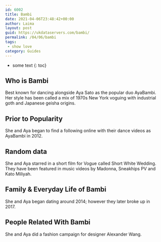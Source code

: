 ```yaml
---
id: 6002
title: Bambi
date: 2021-04-06T23:48:42+00:00
author: Laima
layout: post
guid: https://ukdataservers.com/bambi/
permalink: /04/06/bambi
tags:
 - show love
category: Guides
---
```


* some text
{: toc}


## Who is Bambi
                  
                  
                  
Best known for dancing alongside Aya Sato as the popular duo AyaBambi. Her style has been called a mix of 1970s New York voguing with industrial goth and Japanese geisha origins.
                  
              
            
              
            
                
                
                
## Prior to Popularity
                  
                  
                  
She and Aya began to find a following online with their dance videos as AyaBambi in 2012.
                  
              
            
              
            
                
                
                
## Random data
                  
                  
                  
She and Aya starred in a short film for Vogue called Short White Wedding. They have been featured in music videos by Madonna, Sneakhips PV and Kato Miliyah.
                  
              
            
              
            
                
                
                
## Family & Everyday Life of Bambi
                  
                  
                  
She and Aya began dating around 2014; however they later broke up in 2017. 
                  
              
            
              
            
                
                
                
## People Related With Bambi
                  
                  
                  
She and Aya did a fashion campaign for designer Alexander Wang.
                  
              
            
              
            
                
              
            
              
              
            
            
              
            
          
          
          